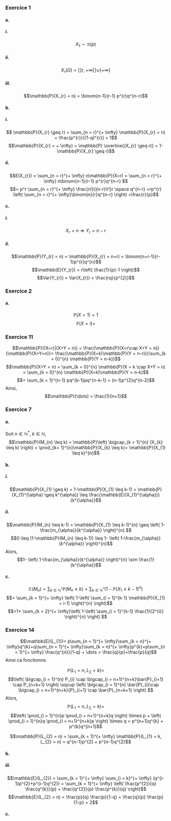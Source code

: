 ### Exercice 1
#### a.
##### i.
$$X_{1} \sim \mathcal{G}(p)$$
##### ii.
$$X_{r}(\Omega) = [\![r, + \infty [\![ \cup \{ + \infty \}$$

##### iii.
$$\mathbb{P}(X_{r} = n) = \binom{n-1}{r-1} p^{r}q^{n-r}$$



#### b.
##### i.
$$ \mathbb{P}(X_{r} \geq r) = \sum_{n = r}^{+ \infty} \mathbb{P}(X_{r} = n) = \frac{p^{r}}{(1-q)^{r}} = 1$$
$$\mathbb{P}(X_{r} = + \infty) = \mathbb{P} \overline{(X_{r} \geq r)} = 1- \mathbb{P}(X_{r} \geq r)$$


##### ii.
$$E(X_{r}) = \sum_{n = r}^{+ \infty} n\mathbb{P}(X=r) = \sum_{n = r}^{+ \infty} n\binom{n-1}{r-1} p^{r}q^{n-r} $$
$$= p^r \sum_{n = r}^{+ \infty} \frac{n!}{(n-r)!r!}r \space q^{n-r} =rp^{r} \left( \sum_{n = r}^{+ \infty}\binom{n}{r}q^{n-r} \right) =\frac{r}{p}$$

#### c.
##### i.
$$X_{r} = n \Rightarrow Y_{r} = n-r$$

##### ii.
$$\mathbb{P}(Y_{r} = n) = \mathbb{P}(X_{r} = n+r) = \binom{n+r-1}{r-1}p^{r}q^{n}$$
$$\mathbb{E}(Y_{r}) = r\left( \frac{1}{p}-1 \right)$$
$$Var(Y_{r}) = Var(X_{r}) = \frac{rq}{p^{2}}$$


### Exercice 2
#### a.
$$\mathbb{P}(X = 1) = 1$$
$$\mathbb{P}\left( X = i \right) = $$


### Exercice 11
$$\mathbb{P}((X=r)|(X+Y = n)) = \frac{\mathbb{P}(X=r\cap X+Y = n)}{\mathbb{P}(X+Y=n)}= \frac{\mathbb{P}(X=k)\mathbb{P}(Y = n-r)}{\sum_{k = 0}^{n} \mathbb{P}(Y = n-k)}$$
$$\mathbb{P}(X+Y = n) = \sum_{k = 0}^{n} \mathbb{P}(X = k \cap X+Y = n) = \sum_{k = 0}^{n} \mathbb{P}(X=k)\mathbb{P}(Y = n-k)$$
$$= \sum_{k = 1}^{n-1} pq^{k-1}pq^{n-k-1} = (n-1)p^{2}q^{n-2}$$
Ainsi, 
$$\mathbb{P}(\dots) = \frac{1}{n+1}$$

### Exercice 7
#### a.
Soit $n \in \mathbb{N}^{*}$, $k \in \mathbb{N}$, 
$$\mathbb{P}(M_{n} \leq k) = \mathbb{P}\left( \bigcap_{k = 1}^{n} (X_{k} \leq k) \right) = \prod_{k= 1}^{n}\mathbb{P}(X_{k} \leq k)= \mathbb{P}(X_{1} \leq k)^{n}$$

#### b.
##### i.
$$\mathbb{P}(X_{1} \geq k) = 1-\mathbb{P}(X_{1} \leq k-1) = \mathbb{P}(X_{1}^{\alpha} \geq k^{\alpha}) \leq \frac{\mathbb{E}(X_{1}^{\alpha})}{k^{\alpha}}$$

##### ii.
$$\mathbb{P}(M_{n} \leq k-1) = \mathbb{P}(X_{1} \leq k-1)^{n} \geq \left( 1- \frac{m_{\alpha}}{k^{\alpha}} \right)^{n} $$
$$0 \leq (1-\mathbb{P}(M_{n} \leq k-1)) \leq  1- \left( 1-\frac{m_{\alpha}}{k^{\alpha}} \right)^{n}$$
Alors, 
$$1- \left( 1-\frac{m_{\alpha}}{k^{\alpha}} \right)^{n} \sim \frac{1}{k^{\alpha}}$$

#### c.
$$\mathbb{E}(M_{n}) = \sum_{k \in \mathbb{N}^{*}} \mathbb{P}(M_{n} \geq k) = \sum_{k \in \mathbb{N}^{*}} (1-\mathbb{P}(X_{1}\leq k-1)^{n})$$
$$= \sum_{k = 1}^{+ \infty} \left( 1-\left( \sum_{i = 1}^{k-1} \mathbb{P}(X_{1} = i-1) \right)^{n} \right)$$
$$=1+ \sum_{k = 2}^{+ \infty}\left( 1-\left( \sum_{i = 1}^{k-1} \frac{1}{2^{i}} \right)^{n} \right) $$


### Exercice 14
$$\mathbb{E}(L_{1})= p\sum_{n = 1}^{+ \infty}\sum_{k = n}^{+ \infty}q^{k}+q\sum_{n = 1}^{+ \infty}\sum_{k = n}^{+ \infty}p^{k}=p\sum_{n = 1}^{+ \infty} \frac{q^{n}}{1-q} + \dots = \frac{q}{p}+\frac{p}{q}$$
Ainsi ca fonctionne.

$$\mathbb{P}(L_{1} = n, L_{2} = k)= $$
$$\left( \bigcap_{i = 1}^{n} P_{i} \cap \bigcap_{i = n+1}^{n+k}\bar{P}_{i+1} \cap P_{n+k+1} \right) \sqcup \left( \bigcap_{i = 1}^{n} \bar{P}_{i}\cap \bigcap_{i = n+1}^{n+k}{P}_{i+1} \cap \bar{P}_{n+k+1} \right) $$
Alors,
$$\mathbb{P}(L_{1} = n, L_{2} = k)=$$
$$\left( \prod_{i = 1}^{n}p \prod_{i = n+1}^{n+k}q \right) \times p + \left( \prod_{i = 1}^{n}q \prod_{i = n+1}^{n+k}p \right) \times q = p^{n+1}q^{k}  + p^{k}q^{n+1}$$

$$\mathbb{P}(L_{2} = n) = \sum_{k = 1}^{+ \infty} \mathbb{P}(L_{1} = k, L_{2} = n) = q^{n-1}p^{2} + p^{n-1}q^{2}$$




#### b.
##### iii.

$$\mathbb{E}(L_{2}) = \sum_{k = 1}^{+ \infty} \sum_{i = k}^{+ \infty} (q^{i-1}p^{2}+p^{i-1}q^{2}) = \sum_{k = 1}^{+ \infty} \left( \frac{p^{2}}{q} \frac{q^{k}}{p} + \frac{q^{2}}{p} \frac{p^{k}}{q} \right)$$
$$\mathbb{E}(L_{2} = n) = \frac{p}{q} \frac{p}{1-q} + \frac{q}{p} \frac{p}{1-p} = 2$$




#### c.

